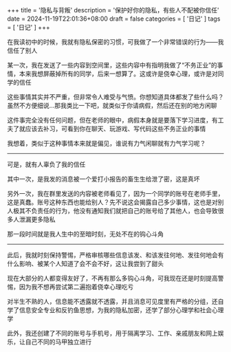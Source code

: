 +++
title = '隐私与背叛'
description = '保护好你的隐私，有些人不配被你信任'
date = 2024-11-19T22:01:36+08:00
draft = false
categories = [
    '日记'
]
tags = [
    '日记'
]
+++

在我读初中的时候，我就有隐私保密的习惯，可我做了一个非常错误的行为——我信任了别人

某一次，我在发送了一些内容到空间里，这些内容中有指明我做了“不务正业”的事情，本来我想屏蔽掉所有的同学，后来一想算了。这或许是侥幸心理，或许是对同学的信任

这些事情其实并不严重，但非常令人难受与气愤。你想知道具体都发了些什么吗？虽然不方便细说...那我类比一下吧，就类似于你请病假，然后还在别的地方闲聊

这件事完全没有任何问题，但在老师的眼中，病假本身就是要落下学习进度，有工夫了就应该去补习，可看到你在聊天、玩游戏、写代码这些不务正业的事情

我想着，类似于这种事情本来就是偏见，谁说有力气闲聊就有力气学习呢？

<hr/>

可是，就有人辜负了我的信任

其中一次，是我发的消息被一个爱打小报告的畜生生给泄了密，这是真坏

另外一次，我在群里发送的内容被老师看见了，因为一个同学的账号在老师手里，这是真蠢。账号这种东西也能给别人？先不说这会揭露自己多少事情，这也是对别人极其不负责任的行为，他没有通知我们就把自己的账号给了其他人，也会导致很多人泄漏更多隐私

那一段时间就是我人生中的至暗时刻，无处不在的钩心斗角

<hr/>

此后，我就时刻保持警惕，严格审核哪些信息该发、和该发往何地、发往何地会有什么影响、被某个人知道了会不会不好，这让我尝到了甜头

现在大部分的人都变得友好了，不再有那么多钩心斗角，可我现在还是时刻提高警惕，因为我不想再尝试第二遍抱着侥幸心理吃亏

对半生不熟的人，信息能不透露就不透露，并且消息可见度里有严格的分组，还自学了信息安全专业和反钓鱼思想，为我的隐私加密，还学了部分心理学和社会心理学

此外，我还创建了不同的账号与手机号，用于隔离学习、工作、亲戚朋友和网上娱乐，让自己不同的马甲独立进行
